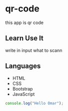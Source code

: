 ﻿# qr-code
this app is qr code

## Learn Use It
write in input what to scann 

## Languages 
<ul>
  <li>HTML</li>
  <li>CSS</li>
  <li>Bootstrap</li>
  <li>JavaScript</li>
</ul>

``` javascript
console.log("Hello Omar");
```
